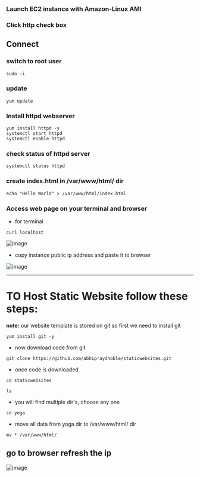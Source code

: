 ### Launch EC2 instance with Amazon-Linux AMI
### Click http check box 
## Connect 
### switch to root user
````
sudo -i
````

### update
````
yum update
````
### Install httpd webserver
````
yum install httpd -y
systemctl start httpd
systemctl enable httpd
````
### check status of httpd server
````
systemctl status httpd
````

### create index.html in /var/www/html/ dir
````
echo "Hello World" > /var/www/html/index.html
````
### Access web page on your terminal and browser
- for terminal
````
curl localhost
````
![image](https://github.com/user-attachments/assets/dcdcd391-e8f4-4822-9acf-3103ffbd5d6d)

- copy instance public ip address and paste it to browser

![image](https://github.com/user-attachments/assets/b6db883c-3d82-4687-af57-64f786a3f22d)

---
# TO Host Static Website follow these steps:
**note:** our website template is stored on git so first we need to install git
````
yum install git -y
````
- now download code from git
````
git clone https://github.com/abhipraydhoble/staticwebsites.git
````
- once code is downloaded
````
cd staticwebsites
````
````
ls
````
- you will find multiple dir's, choose any one
````
cd yoga
````
- move all data from yoga dir to /var/www/html/ dir

````
mv * /var/www/html/
````

## go to browser refresh the ip 
![image](https://github.com/user-attachments/assets/c93859d9-7bec-4ae9-a991-699f8df1cbf2)
